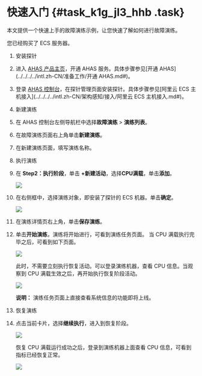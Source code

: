 # 快速入门 {#task_k1g_jl3_hhb .task}

本文提供一个快速上手的故障演练示例，让您快速了解如何进行故障演练。

您已经购买了 ECS 服务器。

1.  安装探针
2.  进入 [AHAS 产品主页](https://www.alibabacloud.com/products/ahas)，开通 AHAS 服务。具体步骤参见[开通 AHAS](../../../../intl.zh-CN/准备工作/开通 AHAS.md#)。
3.  登录 [AHAS 控制台](https://ahas.console.aliyun.com/)，在探针管理页面安装探针。具体步骤参见[阿里云 ECS 主机接入](../../../../intl.zh-CN/架构感知/接入/阿里云 ECS 主机接入.md#)。
4.  新建演练
5.  在 AHAS 控制台左侧导航栏中选择**故障演练** \> **演练列表**。
6.  在故障演练页面右上角单击**新建演练**。
7.  在新建演练页面，填写演练名称。
8.  执行演练
9.  在 **Step2：执行阶段**，单击 **+新建活动**，选择**CPU满载**，单击**添加**。 

    ![](https://aliware-images.oss-cn-hangzhou.aliyuncs.com/ahas/sc_chaos_quick_start_cpu.png)

10. 在右侧框中，选择演练对象，即安装了探针的 ECS 机器。单击**确定**。 

    ![](https://aliware-images.oss-cn-hangzhou.aliyuncs.com/ahas/sc_chaos_quickstart_object_cpu.png)

11. 在演练详情页右上角，单击**保存演练**。
12. 单击**开始演练**，演练将开始进行，可看到演练任务页面。 当 CPU 满载执行完毕之后，可看到如下页面。

    ![](https://aliware-images.oss-cn-hangzhou.aliyuncs.com/ahas/sc_chaos_quickstart_operation.png)

    此时，不需要立刻执行恢复活动。可以登录演练机器，查看 CPU 信息。当观察到 CPU 满载生效之后，再开始执行恢复阶段活动。

    ![](https://aliware-images.oss-cn-hangzhou.aliyuncs.com/ahas/sc_chaos_quickstart_result_cpu.jpg)

    **说明：** 演练任务页面上直接查看系统信息的功能即将上线。

13. 恢复演练
14. 点击当前卡片，选择**继续执行**，进入到恢复阶段。 

    ![](https://aliware-images.oss-cn-hangzhou.aliyuncs.com/ahas/sc_chaos_quickstart_result_cpu3.png)

    恢复 CPU 满载运行成功之后，登录到演练机器上面查看 CPU 信息，可看到指标已经恢复正常。

    ![](https://aliware-images.oss-cn-hangzhou.aliyuncs.com/ahas/sc_chaos_quickstart_result_cpu2.png)


